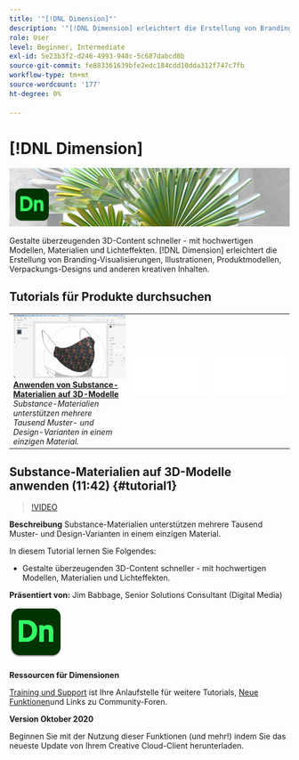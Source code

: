 ```yaml
---
title: '"[!DNL Dimension]"'
description: '"[!DNL Dimension] erleichtert die Erstellung von Branding-Visualisierungen, Illustrationen, Produktmodellen, Verpackungs-Designs und anderen kreativen Arbeiten."'
role: User
level: Beginner, Intermediate
exl-id: 5e23b3f2-d246-4993-948c-5c687dabcd8b
source-git-commit: fe883361639bfe2edc184cdd10dda312f747c7fb
workflow-type: tm+mt
source-wordcount: '177'
ht-degree: 0%

---
```


# [!DNL Dimension]

![Tutorial Hero Image](../assets/Dimenio.jpg)

Gestalte überzeugenden 3D-Content schneller - mit hochwertigen Modellen, Materialien und Lichteffekten. [!DNL Dimension] erleichtert die Erstellung von Branding-Visualisierungen, Illustrationen, Produktmodellen, Verpackungs-Designs und anderen kreativen Inhalten.

## Tutorials für Produkte durchsuchen

<table style="table-layout:fixed">
<tr>
 <td>
   <a href="dimension.md#tutorial1">
      <img alt="Anwenden von Substance-Materialien auf 3D-Modelle" src="../assets/dimension_substanceAndGraphics_babbage_thumbnail.jpg" />
   </a>
    <div>
   <a href="dimension.md#tutorial1"><strong>Anwenden von Substance-Materialien auf 3D-Modelle</strong></a>
    </div>
    <em>Substance-Materialien unterstützen mehrere Tausend Muster- und Design-Varianten in einem einzigen Material.</em>
    <br>
  </td>
  <td>
    <img alt="Spacer" src="../assets/Whitespacer.png" />
    <div>
    <br>
  </td>
  <td>
    <img alt="Spacer" src="../assets/Whitespacer.png" />
    <div>
    <br>
  </td>
</tr>
</table>

## Substance-Materialien auf 3D-Modelle anwenden (11:42) {#tutorial1}

>[!VIDEO](https://video.tv.adobe.com/v/326944?hidetitle=true)

**Beschreibung**
Substance-Materialien unterstützen mehrere Tausend Muster- und Design-Varianten in einem einzigen Material.

In diesem Tutorial lernen Sie Folgendes:
* Gestalte überzeugenden 3D-Content schneller - mit hochwertigen Modellen, Materialien und Lichteffekten.

**Präsentiert von:**
Jim Babbage, Senior Solutions Consultant (Digital Media)

![Dimension-Logo](../assets/dn_appicon_96.png)

**Ressourcen für Dimensionen**

[Training und Support](https://helpx.adobe.com/support/dimension.html) ist Ihre Anlaufstelle für weitere Tutorials, [Neue Funktionen](https://helpx.adobe.com/dimension/user-guide.html/dimension/using/whats-new.ug.html)und Links zu Community-Foren.

**Version Oktober 2020**

Beginnen Sie mit der Nutzung dieser Funktionen (und mehr!) indem Sie das neueste Update von Ihrem Creative Cloud-Client herunterladen.
